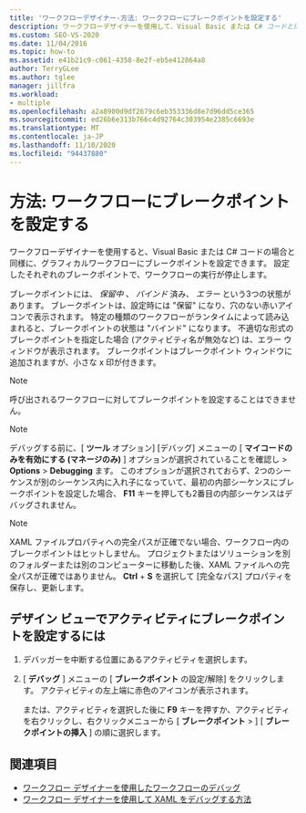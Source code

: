 ```yaml
---
title: 'ワークフローデザイナー-方法: ワークフローにブレークポイントを設定する'
description: ワークフローデザイナーを使用して、Visual Basic または C# コードと同様に、グラフィカルワークフローにブレークポイントを設定する方法について説明します。
ms.custom: SEO-VS-2020
ms.date: 11/04/2016
ms.topic: how-to
ms.assetid: e41b21c9-c061-4358-8e2f-eb5e412864a8
author: TerryGLee
ms.author: tglee
manager: jillfra
ms.workload:
- multiple
ms.openlocfilehash: a2a8900d9df2679c6eb353336d8e7d96dd5ce365
ms.sourcegitcommit: ed26b6e313b766c4d92764c303954e2385c6693e
ms.translationtype: MT
ms.contentlocale: ja-JP
ms.lasthandoff: 11/10/2020
ms.locfileid: "94437880"
---
```

# <a name="how-to-set-breakpoints-in-workflows"></a>方法: ワークフローにブレークポイントを設定する

ワークフローデザイナーを使用すると、Visual Basic または C# コードの場合と同様に、グラフィカルワークフローにブレークポイントを設定できます。 設定したそれぞれのブレークポイントで、ワークフローの実行が停止します。

ブレークポイントには、 *保留中* 、 *バインド* 済み、 *エラー* という3つの状態があります。 ブレークポイントは、設定時には "保留" になり、穴のない赤いアイコンで表示されます。 特定の種類のワークフローがランタイムによって読み込まれると、ブレークポイントの状態は "バインド" になります。 不適切な形式のブレークポイントを指定した場合 (アクティビティ名が無効など) は、エラー ウィンドウが表示されます。 ブレークポイントはブレークポイント ウィンドウに追加されますが、小さな x 印が付きます。

> [!NOTE]
> 呼び出されるワークフローに対してブレークポイントを設定することはできません。

> [!NOTE]
> デバッグする前に、[ **ツール** オプション] [デバッグ] メニューの [ **マイコードのみを有効にする (マネージのみ)** ] オプションが選択されていることを確認し  >  **Options**  >  **Debugging** ます。 このオプションが選択されておらず、2つのシーケンスが別のシーケンス内に入れ子になっていて、最初の内部シーケンスにブレークポイントを設定した場合、 **F11** キーを押しても2番目の内部シーケンスはデバッグされません。

> [!NOTE]
> XAML ファイルプロパティへの完全パスが正確でない場合、ワークフロー内のブレークポイントはヒットしません。 プロジェクトまたはソリューションを別のフォルダーまたは別のコンピューターに移動した後、XAML ファイルへの完全パスが正確ではありません。 **Ctrl** + **S** を選択して [完全なパス] プロパティを保存し、更新します。

## <a name="to-set-a-breakpoint-on-an-activity-in-the-design-view"></a>デザイン ビューでアクティビティにブレークポイントを設定するには

1. デバッガーを中断する位置にあるアクティビティを選択します。

2. [ **デバッグ** ] メニューの [ **ブレークポイント** の設定/解除] をクリックします。 アクティビティの左上端に赤色のアイコンが表示されます。

   または、アクティビティを選択した後に **F9** キーを押すか、アクティビティを右クリックし、右クリックメニューから [ **ブレークポイント**  >  ] [ **ブレークポイントの挿入** ] の順に選択します。

## <a name="see-also"></a>関連項目

- [ワークフロー デザイナーを使用したワークフローのデバッグ](../workflow-designer/debugging-workflows-with-the-workflow-designer.md)
- [ワークフロー デザイナーを使用して XAML をデバッグする方法](../workflow-designer/how-to-debug-xaml-with-the-workflow-designer.md)
